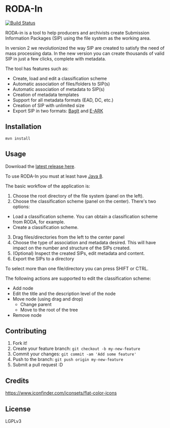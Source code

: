 # RODA-In
[![Build Status](https://api.travis-ci.org/keeps/roda-in.png?branch=master)](https://travis-ci.org/keeps/roda-in)

RODA-in is a tool to help producers and archivists create Submission Information Packages (SIP) using the file system as the working area. 

In version 2 we revolutionized the way SIP are created to satisfy the need of mass processing data. In the new version you can create thousands of valid SIP in just a few clicks, complete with metadata.

The tool has features such as:
* Create, load and edit a classification scheme
* Automatic association of files/folders to SIP(s)
* Automatic association of metadata to SIP(s)
* Creation of metadata templates
* Support for all metadata formats (EAD, DC, etc.)
* Creation of SIP with unlimited size
* Export SIP in two formats: [BagIt](https://github.com/LibraryOfCongress/bagit-java) and [E-ARK](http://www.eark-project.com/resources/project-deliverables/51-d33pilotspec)

## Installation

```
mvn install
```

## Usage

Download the [latest release here](https://github.com/keeps/roda-in/releases).

To use RODA-In you must at least have [Java 8](https://www.java.com/en/download/).

The basic workflow of the application is:

1. Choose the root directory of the file system (panel on the left).
2. Choose the classification scheme (panel on the center). There's two options:
  - Load a classification scheme. You can obtain a classification scheme from RODA, for example.
  - Create a classification scheme. 
3. Drag files/directories from the left to the center panel
4. Choose the type of association and metadata desired. This will have impact on the number and structure of the SIPs created.
5. (Optional) Inspect the created SIPs, edit metadata and content.
6. Export the SIPs to a directory

To select more than one file/directory you can press SHIFT or CTRL.

The following actions are supported to edit the classification scheme:
* Add node
* Edit the title and the description level of the node
* Move node (using drag and drop)
  - Change parent
  - Move to the root of the tree
* Remove node

## Contributing

1. Fork it!
2. Create your feature branch: `git checkout -b my-new-feature`
3. Commit your changes: `git commit -am 'Add some feature'`
4. Push to the branch: `git push origin my-new-feature`
5. Submit a pull request :D

## Credits

https://www.iconfinder.com/iconsets/flat-color-icons

## License

LGPLv3

